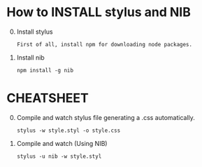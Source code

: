 # How to INSTALL stylus and NIB

0. Install stylus

    ````
    First of all, install npm for downloading node packages.
    ````

0. Install nib

    ````
    npm install -g nib
    ````

# CHEATSHEET

0. Compile and watch stylus file generating a .css automatically.

    ````
    stylus -w style.styl -o style.css
    ````

0. Compile and watch (Using NIB)

    ````
    stylus -u nib -w style.styl
    ````